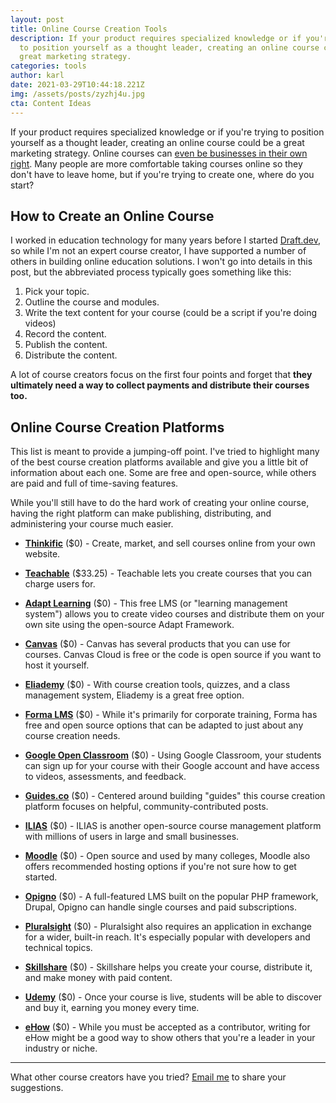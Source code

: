 ```yaml
---
layout: post
title: Online Course Creation Tools
description: If your product requires specialized knowledge or if you're trying
  to position yourself as a thought leader, creating an online course could be a
  great marketing strategy.
categories: tools
author: karl
date: 2021-03-29T10:44:18.221Z
img: /assets/posts/zyzhj4u.jpg
cta: Content Ideas
---
```


If your product requires specialized knowledge or if you're trying to position yourself as a thought leader, creating an online course could be a great marketing strategy. Online courses can [even be businesses in their own right](https://www.thepennyhoarder.com/make-money/how-to-create-online-courses/). Many people are more comfortable taking courses online so they don't have to leave home, but if you're trying to create one, where do you start?

<!-- signup -->

## How to Create an Online Course
I worked in education technology for many years before I started [Draft.dev](https://draft.dev), so while I'm not an expert course creator, I have supported a number of others in building online education solutions. I won't go into details in this post, but the abbreviated process typically goes something like this:

1. Pick your topic.
2. Outline the course and modules.
3. Write the text content for your course (could be a script if you're doing videos)
4. Record the content.
5. Publish the content.
6. Distribute the content.

A lot of course creators focus on the first four points and forget that **they ultimately need a way to collect payments and distribute their courses too.**

## Online Course Creation Platforms
This list is meant to provide a jumping-off point. I've tried to highlight many of the best course creation platforms available and give you a little bit of information about each one. Some are free and open-source, while others are paid and full of time-saving features.

While you'll still have to do the hard work of creating your online course, having the right platform can make publishing, distributing, and administering your course much easier.

- **[Thinkific](https://www.thinkific.com)** ($0) - Create, market, and sell courses online from your own website.

- **[Teachable](https://teachable.com/)** ($33.25) - Teachable lets you create courses that you can charge users for.

- **[Adapt Learning](https://www.adaptlearning.org/)** ($0) - This free LMS (or "learning management system") allows you to create video courses and distribute them on your own site using the open-source Adapt Framework.

- **[Canvas](https://www.canvaslms.com/)** ($0) - Canvas has several products that you can use for courses. Canvas Cloud is free or the code is open source if you want to host it yourself.

- **[Eliademy](https://eliademy.com/)** ($0) - With course creation tools, quizzes, and a class management system, Eliademy is a great free option.

- **[Forma LMS](https://www.formalms.org/)** ($0) - While it's primarily for corporate training, Forma has free and open source options that can be adapted to just about any course creation needs.

- **[Google Open Classroom](https://edu.google.com/openonline/edukit/index.html)** ($0) - Using Google Classroom, your students can sign up for your course with their Google account and have access to videos, assessments, and feedback.

- **[Guides.co](http://guides.co/)** ($0) - Centered around building "guides" this course creation platform focuses on helpful, community-contributed posts.

- **[ILIAS](https://www.ilias.de/docu/goto_docu_root_1.html)** ($0) - ILIAS is another open-source course management platform with millions of users in large and small businesses.

- **[Moodle](https://moodle.org/)** ($0) - Open source and used by many colleges, Moodle also offers recommended hosting options if you're not sure how to get started.

- **[Opigno](https://www.opigno.org/en)** ($0) - A full-featured LMS built on the popular PHP framework, Drupal, Opigno can handle single courses and paid subscriptions.

- **[Pluralsight](https://www.pluralsight.com/teach)** ($0) - Pluralsight also requires an application in exchange for a wider, built-in reach. It's especially popular with developers and technical topics.

- **[Skillshare](https://www.skillshare.com/teach)** ($0) - Skillshare helps you create your course, distribute it, and make money with paid content.

- **[Udemy](https://www.udemy.com/)** ($0) - Once your course is live, students will be able to discover and buy it, earning you money every time.

- **[eHow](http://www.ehow.com/write-for-ehow/)** ($0) - While you must be accepted as a contributor, writing for eHow might be a good way to show others that you're a leader in your industry or niche.

-----

What other course creators have you tried? [Email me](mailto:karl@draft.dev) to share your suggestions.